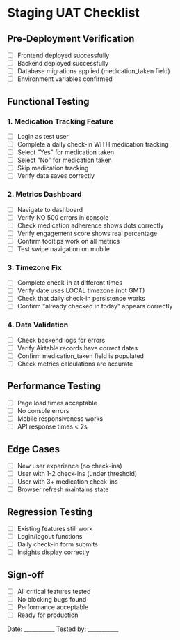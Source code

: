 # Staging UAT Checklist

## Pre-Deployment Verification
- [ ] Frontend deployed successfully
- [ ] Backend deployed successfully  
- [ ] Database migrations applied (medication_taken field)
- [ ] Environment variables confirmed

## Functional Testing

### 1. Medication Tracking Feature
- [ ] Login as test user
- [ ] Complete a daily check-in WITH medication tracking
- [ ] Select "Yes" for medication taken
- [ ] Select "No" for medication taken
- [ ] Skip medication tracking
- [ ] Verify data saves correctly

### 2. Metrics Dashboard
- [ ] Navigate to dashboard
- [ ] Verify NO 500 errors in console
- [ ] Check medication adherence shows dots correctly
- [ ] Verify engagement score shows real percentage
- [ ] Confirm tooltips work on all metrics
- [ ] Test swipe navigation on mobile

### 3. Timezone Fix
- [ ] Complete check-in at different times
- [ ] Verify date uses LOCAL timezone (not GMT)
- [ ] Check that daily check-in persistence works
- [ ] Confirm "already checked in today" appears correctly

### 4. Data Validation
- [ ] Check backend logs for errors
- [ ] Verify Airtable records have correct dates
- [ ] Confirm medication_taken field is populated
- [ ] Check metrics calculations are accurate

## Performance Testing
- [ ] Page load times acceptable
- [ ] No console errors
- [ ] Mobile responsiveness works
- [ ] API response times < 2s

## Edge Cases
- [ ] New user experience (no check-ins)
- [ ] User with 1-2 check-ins (under threshold)
- [ ] User with 3+ medication check-ins
- [ ] Browser refresh maintains state

## Regression Testing
- [ ] Existing features still work
- [ ] Login/logout functions
- [ ] Daily check-in form submits
- [ ] Insights display correctly

## Sign-off
- [ ] All critical features tested
- [ ] No blocking bugs found
- [ ] Performance acceptable
- [ ] Ready for production

Date: ___________
Tested by: ___________